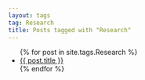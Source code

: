 ```yaml
---
layout: tags
tag: Research
title: Posts tagged with "Research"
---
```


<ul>
{% for post in site.tags.Research %}
  <li><a href="{{ post.url }}">{{ post.title }}</a></li>
{% endfor %}
</ul>
